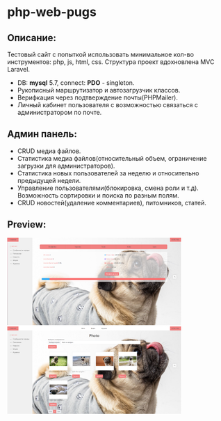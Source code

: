 # php-web-pugs
## Описание:
Тестовый сайт с попыткой использовать минимальное кол-во инструментов: php, js, html, css. Структура проект вдохновлена MVC Laravel.

- DB: **mysql** 5.7, connect: **PDO** - singleton.
- Рукописный маршрутизатор и автозагрузчик классов.
- Верифкация через подтверждение почты(PHPMailer).
- Личный кабинет пользователя с возможностью связаться с администратором по почте.

## Админ панель:

- CRUD медиа файлов.
- Статистика медиа файлов(относительный объем, ограничение загрузки для администраторов).
- Статистика новых пользователей за неделю и относительно предыдущей недели.
- Управление пользователями(блокировка, смена роли и т.д). Возможность сортировки и поиска по разным полям.
- CRUD новостей(удаление комментариев), питомников, статей.

## Preview:

<img src="./resources/preview/Screenshot_8102.png" alt="1" width="400"/>
<img src="./resources/preview/Screenshot_89.png" alt="2" width="400"/>

